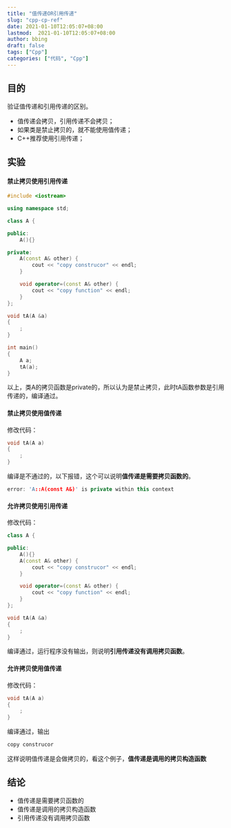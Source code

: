 ```yaml
---
title: "值传递OR引用传递"
slug: "cpp-cp-ref"
date: 2021-01-10T12:05:07+08:00
lastmod:  2021-01-10T12:05:07+08:00
author: bbing
draft: false
tags: ["Cpp"]
categories: ["代码", "Cpp"]
---
```


## 目的

验证值传递和引用传递的区别。

- 值传递会拷贝，引用传递不会拷贝；
- 如果类是禁止拷贝的，就不能使用值传递；
- C++推荐使用引用传递；

## 实验

#### 禁止拷贝使用引用传递

```cpp
#include <iostream>

using namespace std;

class A {

public:
    A(){}

private:
    A(const A& other) {
        cout << "copy construcor" << endl;
    }

    void operator=(const A& other) {
        cout << "copy function" << endl;
    }
};

void tA(A &a)
{
    ;
}

int main()
{
    A a;
    tA(a);
}
```

以上，类A的拷贝函数是private的，所以认为是禁止拷贝，此时tA函数参数是引用传递的，编译通过。

#### 禁止拷贝使用值传递

修改代码：

```cpp
void tA(A a)
{
    ;
}
```

编译是不通过的，以下报错，这个可以说明**值传递是需要拷贝函数的**。

```cpp
error: 'A::A(const A&)' is private within this context
```

#### 允许拷贝使用引用传递

修改代码：

```cpp
class A {

public:
    A(){}
    A(const A& other) {
        cout << "copy construcor" << endl;
    }

    void operator=(const A& other) {
        cout << "copy function" << endl;
    }
};

void tA(A &a)
{
    ;
}

```

编译通过，运行程序没有输出，则说明**引用传递没有调用拷贝函数**。

#### 允许拷贝使用值传递

修改代码：

```cpp
void tA(A a)
{
    ;
}
```

编译通过，输出

```cpp
copy construcor
```

这样说明值传递是会做拷贝的，看这个例子，**值传递是调用的拷贝构造函数**

## 结论

- 值传递是需要拷贝函数的
- 值传递是调用的拷贝构造函数
- 引用传递没有调用拷贝函数